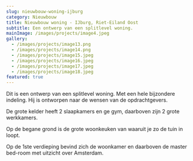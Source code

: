 ```yaml
---
slug: nieuwbouw-woning-ijburg
category: Nieuwbouw
title: Nieuwbouw woning - IJburg, Riet-Eiland Oost
subtitle: Een ontwerp van een splitlevel woning.
mainImage: /images/projects/image4.jpeg
gallery:
  - /images/projects/image13.png
  - /images/projects/image14.png
  - /images/projects/image15.jpeg
  - /images/projects/image16.jpeg
  - /images/projects/image17.jpeg
  - /images/projects/image18.jpeg
featured: true
---
```

Dit is een ontwerp van een splitlevel woning. Met een hele bijzondere indeling. Hij is ontworpen naar de wensen van de opdrachtgevers.

De grote kelder heeft 2 slaapkamers en ge gym, daarboven zijn 2 grote werkkamers.

Op de begane grond is de grote woonkeuken van waaruit je zo de tuin in loopt.

Op de 1ste verdieping bevind zich de woonkamer en daarboven de master bed-room met uitzicht over Amsterdam.
